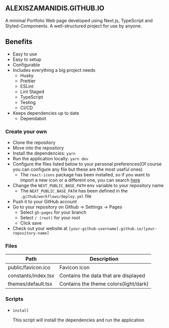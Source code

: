 ## ALEXISZAMANIDIS.GITHUB.IO

A minimal Portfolio Web page developed using Next.js, TypeScript and Styled-Components. A well-structured project for use by anyone.

## Benefits

-   Easy to use
-   Easy to setup
-   Configurable
-   Includes everything a big project needs
    -   Husky
    -   Prettier
    -   ESLint
    -   Lint Staged
    -   TypeScript
    -   Testing
    -   CI/CD
-   Keeps dependencies up to date
    -   Dependabot

### Create your own

-   Clone the repository
-   Move into the repository
-   Install the dependencies: `yarn`
-   Run the application locally: `yarn dev`
-   Configure the files listed below to your personal preferences(Of course you can configure any file but these are the most useful ones)
    -   The `react-icons` package has been installed, so if you want to import a new icon or a different one, you can search [here](https://react-icons.github.io/react-icons/search)
-   Change the `NEXT_PUBLIC_BASE_PATH` env variable to your repository name
    -   The `NEXT_PUBLIC_BASE_PATH` has been defined in the `.github/workflows/deploy.yml` file
-   Push it to your GitHub account
-   Go to your repository on Github -> Settings -> Pages
    -   Select `gh-pages` for your branch
    -   Select `/ (root)` for your root
    -   Click save
-   Check out your website at `[your-github-username].github.io/[your-repository-name]`

### Files

| Path                | Description                           |
| ------------------- | ------------------------------------- |
| public/favicon.ico  | Favicon icon                          |
| constants/index.tsx | Contains the data that are displayed  |
| themes/default.tsx  | Contains the theme colors(light/dark) |

### Scripts

-   `install`

    This script will install the dependencies and run the application
